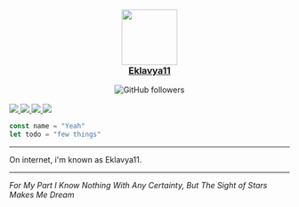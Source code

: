 <a href="link">
    <h3 align="center">
        <img src="https://images-wixmp-ed30a86b8c4ca887773594c2.wixmp.com/f/693a2c39-baa6-4ba3-8c4a-8e0b7a4da7b7/dbbxa9s-d11c711d-42f1-4209-a94b-41a018068fe0.gif?token=eyJ0eXAiOiJKV1QiLCJhbGciOiJIUzI1NiJ9.eyJzdWIiOiJ1cm46YXBwOjdlMGQxODg5ODIyNjQzNzNhNWYwZDQxNWVhMGQyNmUwIiwiaXNzIjoidXJuOmFwcDo3ZTBkMTg4OTgyMjY0MzczYTVmMGQ0MTVlYTBkMjZlMCIsIm9iaiI6W1t7InBhdGgiOiJcL2ZcLzY5M2EyYzM5LWJhYTYtNGJhMy04YzRhLThlMGI3YTRkYTdiN1wvZGJieGE5cy1kMTFjNzExZC00MmYxLTQyMDktYTk0Yi00MWEwMTgwNjhmZTAuZ2lmIn1dXSwiYXVkIjpbInVybjpzZXJ2aWNlOmZpbGUuZG93bmxvYWQiXX0.LXnlQ5h-dGNA0GWh6NFJ62YMNzbCMrs96_4nKPwkgaM" length="100" width="100"><br>
        Eklavya11
    </h3>
</a>

<div align="center">
    <a href"https://github.com/HOPE-NEXUS?tab=followers">
        <img alt="GitHub followers" 
             src="https://img.shields.io/github/followers/Eklavya-11?colorA=1e1e28&colorB=c9cbff&logo=Github&style=for-the-badge" />
    </a>
</div><br>

<div style="width: 10px;"></div>
<a  href="link">
<img src="https://readme-components.vercel.app/api?component=logo&logo=rust&text=false&animation=spin&fill=black&textfill=bface6&">
 <img src="https://readme-components.vercel.app/api?component=logo&logo=java&text=false&animation=spin&fill=black&textfill=bface6&">
 <img src="https://readme-components.vercel.app/api?component=logo&logo=javascript&text=false&animation=spin&fill=black&textfill=bface6&">
 <img src="https://readme-components.vercel.app/api?component=logo&logo=python&text=false&animation=spin&fill=black&textfill=bface6&">
</a>

```js
const name = "Yeah"
let todo = "few things"
``` 

-----------

On internet, i'm known as Eklavya11. <br>

-----------

*For My Part I Know Nothing With Any Certainty, But The Sight of Stars Makes Me Dream*
